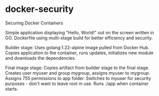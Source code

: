 # docker-security
Securing Docker Containers

Simple application displaying "Hello, World!" out on the screen written in GO.
Dockerfile using multi-stage build for better efficiency and security.

Builder stage: 
Uses golang:1.22-alpine image pulled from Docker Hub.
Copies application to the container, runs updates, initializes new module and downloads the dependencies.

Final image stage:
Copies artifact from builder stage to the final stage.
Creates user myuser and group mygroup, assigns myuser to mygroup. Assigns 755 permissions to app folder.
Switches to myuser for security purposes - don't want to leave root in use.
Runs ./app when container starts.